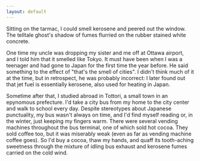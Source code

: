 ```yaml
---
layout: default
---
```

Sitting on the tarmac, I could smell kerosene and peered out the window.
The telltale ghost's shadow of fumes flurried on the rubber stained
white concrete.

One time my uncle was dropping my sister and me off at Ottawa airport,
and I told him that it smelled like Tokyo. It must have been when I was
a teenager and had gone to Japan for the first time the year before. He
said something to the effect of "that's the smell of cities". I didn't
think much of it at the time, but in retrospect, he was probably
incorrect: I later found out that jet fuel is essentially kerosene,
also used for heating in Japan.

Sometime after that, I studied abroad in Tottori, a small town in an
epynomous prefecture. I'd take a city bus from my home to the city
center and walk to school every day. Despite stereotypes about Japanese
punctuality, my bus wasn't always on time, and I'd find myself reading
or, in the winter, just keeping my fingers warm. There were several
vending machines throughout the bus terminal, one of which sold hot
cocoa. They sold coffee too, but it was miserably weak (even as far as
vending machine coffee goes). So I'd buy a cocoa, thaw my hands, and
quaff its tooth-aching sweetness through the mixture of idling bus
exhaust and kerosene fumes carried on the cold wind.
